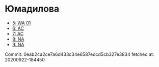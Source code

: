 # Юмадилова
- [5: WA 01](5.md)
- [6: AC](6.md)
- [7: AC](7.md)
- [8: NA](8.md)
- [9: NA](9.md)

Commit: 0eab24a2ce7a6d433c34e6587edcd5cb327e3834
 fetched at: 20200922-184450
